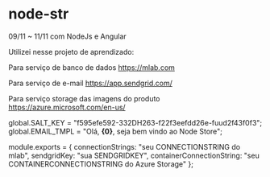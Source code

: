 # node-str
09/11 ~ 11/11 com NodeJs e Angular

Utilizei nesse projeto de aprendizado:

Para serviço de banco de dados
https://mlab.com

Para serviço de e-mail
https://app.sendgrid.com/

Para serviço storage das imagens do produto
https://azure.microsoft.com/en-us/

global.SALT_KEY = "f595efe592-332DH263-f22f3eefdd26e-fuud2f43f0f3";
global.EMAIL_TMPL = "Olá, <strong>{0}</strong>, seja bem vindo ao Node Store";

module.exports = {
  connectionStrings: "seu CONNECTIONSTRING do mlab",
  sendgridKey: "sua SENDGRIDKEY",
  containerConnectionString: "seu CONTAINERCONNECTIONSTRING do Azure Storage"
};



